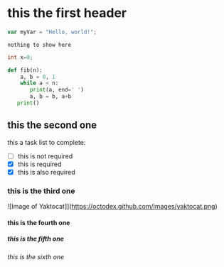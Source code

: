 # this the first header
``` javascript
var myVar = "Hello, world!";
```
```
nothing to show here
```
``` c
int x=0;
```
```python
def fib(n):
    a, b = 0, 1
    while a < n:
       print(a, end=' ')
       a, b = b, a+b
   print()
```
## this the second one
this a task list to complete:
- [ ] this is not required
- [x] this is required
- [x] this is also required 
### this is the third one 
![Image of Yaktocat]](https://octodex.github.com/images/yaktocat.png)
#### this is the fourth one 
##### this is the fifth one 
###### this is the sixth one 
